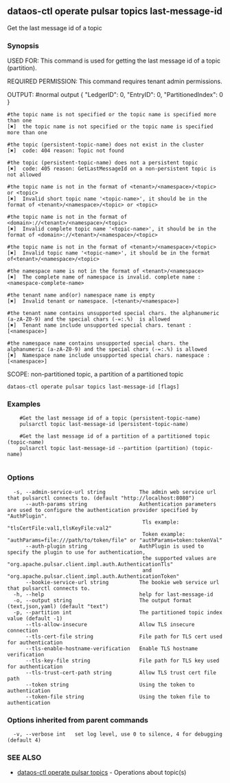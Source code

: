 ## dataos-ctl operate pulsar topics last-message-id

Get the last message id of a topic

### Synopsis

USED FOR:
    This command is used for getting the last message id of a topic (partition).

REQUIRED PERMISSION:
    This command requires tenant admin permissions.

OUTPUT:
    #normal output
    {
      "LedgerID": 0,
      "EntryID": 0,
      "PartitionedIndex": 0
    }

    #the topic name is not specified or the topic name is specified more than one
    [✖]  the topic name is not specified or the topic name is specified more than one

    #the topic (persistent-topic-name) does not exist in the cluster
    [✖]  code: 404 reason: Topic not found

    #the topic (persistent-topic-name) does not a persistent topic
    [✖]  code: 405 reason: GetLastMessageId on a non-persistent topic is not allowed

    #the topic name is not in the format of <tenant>/<namespace>/<topic> or <topic>
    [✖]  Invalid short topic name '<topic-name>', it should be in the format of <tenant>/<namespace>/<topic> or <topic>

    #the topic name is not in the format of <domain>://<tenant>/<namespace>/<topic>
    [✖]  Invalid complete topic name '<topic-name>', it should be in the format of <domain>://<tenant>/<namespace>/<topic>

    #the topic name is not in the format of <tenant>/<namespace>/<topic>
    [✖]  Invalid topic name '<topic-name>', it should be in the format of<tenant>/<namespace>/<topic>

    #the namespace name is not in the format of <tenant>/<namespace>
    [✖]  The complete name of namespace is invalid. complete name : <namespace-complete-name>

    #the tenant name and(or) namespace name is empty
    [✖]  Invalid tenant or namespace. [<tenant>/<namespace>]

    #the tenant name contains unsupported special chars. the alphanumeric (a-zA-Z0-9) and the special chars (-=:.%)  is allowed
    [✖]  Tenant name include unsupported special chars. tenant : [<namespace>]

    #the namespace name contains unsupported special chars. the  alphanumeric (a-zA-Z0-9) and the special chars (-=:.%) is allowed
    [✖]  Namespace name include unsupported special chars. namespace : [<namespace>]

SCOPE:
    non-partitioned topic, a partition of a partitioned topic



```
dataos-ctl operate pulsar topics last-message-id [flags]
```

### Examples

```
    #Get the last message id of a topic (persistent-topic-name)
    pulsarctl topic last-message-id (persistent-topic-name)

    #Get the last message id of a partition of a partitioned topic (topic-name)
    pulsarctl topic last-message-id --partition (partition) (topic-name)


```

### Options

```
  -s, --admin-service-url string           The admin web service url that pulsarctl connects to. (default "http://localhost:8080")
      --auth-params string                 Authentication parameters are used to configure the authentication provider specified by "AuthPlugin".
                                            Tls example: "tlsCertFile:val1,tlsKeyFile:val2"
                                            Token example: "authParams=file:///path/to/token/file" or "authParams=token:tokenVal"
      --auth-plugin string                 AuthPlugin is used to specify the plugin to use for authentication,
                                            the supported values are "org.apache.pulsar.client.impl.auth.AuthenticationTls"
                                            and "org.apache.pulsar.client.impl.auth.AuthenticationToken"
      --bookie-service-url string          The bookie web service url that pulsarctl connects to.
  -h, --help                               help for last-message-id
  -o, --output string                      The output format (text,json,yaml) (default "text")
  -p, --partition int                      The partitioned topic index value (default -1)
      --tls-allow-insecure                 Allow TLS insecure connection
      --tls-cert-file string               File path for TLS cert used for authentication
      --tls-enable-hostname-verification   Enable TLS hostname verification
      --tls-key-file string                File path for TLS key used for authentication
      --tls-trust-cert-path string         Allow TLS trust cert file path
      --token string                       Using the token to authentication
      --token-file string                  Using the token file to authentication
```

### Options inherited from parent commands

```
  -v, --verbose int   set log level, use 0 to silence, 4 for debugging (default 4)
```

### SEE ALSO

* [dataos-ctl operate pulsar topics](dataos-ctl_operate_pulsar_topics.md)	 - Operations about topic(s)

